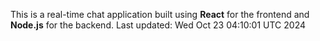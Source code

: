 This is a real-time chat application built using **React** for the frontend and **Node.js** for the backend.
Last updated: Wed Oct 23 04:10:01 UTC 2024
